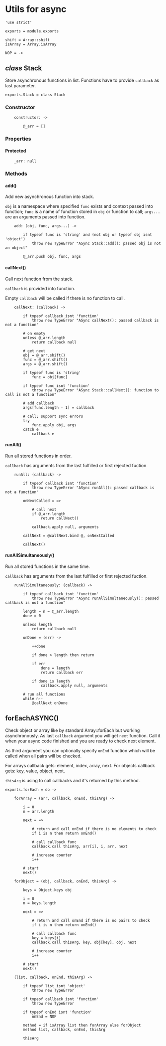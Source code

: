 Utils for async
===============

	'use strict'

	exports = module.exports

	shift = Array::shift
	isArray = Array.isArray

	NOP = ->

*class* Stack
-------------

Store asynchronous functions in list.
Functions have to provide `callback` as last parameter.

	exports.Stack = class Stack

### Constructor

		constructor: ->

			@_arr = []

### Properties

#### Protected

		_arr: null

### Methods

#### add()

Add new asynchronous function into stack.

`obj` is a namespace where specified `func` exists and context passed into function;
`func` is a name of function stored in `obj` or function to call;
`args...` are an arguments passed into function.

		add: (obj, func, args...) ->

			if typeof func is 'string' and (not obj or typeof obj isnt 'object')
				throw new TypeError "ASync Stack::add(): passed obj is not an object"

			@_arr.push obj, func, args

#### callNext()

Call next function from the stack.

`callback` is provided into function.

Empty `callback` will be called if there is no function to call.

		callNext: (callback) ->

			if typeof callback isnt 'function'
				throw new TypeError "ASync callNext(): passed callback is not a function"

			# on empty
			unless @_arr.length
				return callback null

			# get next
			obj = @_arr.shift()
			func = @_arr.shift()
			args = @_arr.shift()

			if typeof func is 'string'
				func = obj[func]

			if typeof func isnt 'function'
				throw new TypeError "ASync Stack::callNext(): function to call is not a function"

			# add callback
			args[func.length - 1] = callback

			# call; support sync errors
			try
				func.apply obj, args
			catch e
				callback e

#### runAll()

Run all stored functions in order.

`callback` has arguments from the last fulfilled or first rejected fuction.

		runAll: (callback) ->

			if typeof callback isnt 'function'
				throw new TypeError "ASync runAll(): passed callback is not a function"

			onNextCalled = =>

				# call next
				if @_arr.length
					return callNext()

				callback.apply null, arguments

			callNext = @callNext.bind @, onNextCalled

			callNext()

#### runAllSimultaneously()

Run all stored functions in the same time.

`callback` has arguments from the last fulfilled or first rejected fuction.

		runAllSimultaneously: (callback) ->

			if typeof callback isnt 'function'
				throw new TypeError "ASync runAllSimultaneously(): passed callback is not a function"

			length = n = @_arr.length
			done = 0

			unless length
				return callback null

			onDone = (err) ->

				++done

				if done > length then return

				if err
					done = length
					return callback err

				if done is length
					callback.apply null, arguments

			# run all functions
			while n--
				@callNext onDone


forEachASYNC()
--------------

Check object or array like by standard Array::forEach but working asynchronously.
As last `callback` argument you will get `next` function. Call it when your
async code finished and you are ready to check next element.

As third argument you can optionally specify `onEnd` function which will
be called when all pairs will be checked.

For arrays callback gets: element, index, array, next.
For objects callback gets: key, value, object, next.

`thisArg` is using to call callbacks and it's returned by this method.

	exports.forEach = do ->

		forArray = (arr, callback, onEnd, thisArg) ->

			i = 0
			n = arr.length

			next = =>

				# return and call onEnd if there is no elements to check
				if i is n then return onEnd()

				# call callback func
				callback.call thisArg, arr[i], i, arr, next

				# increase counter
				i++

			# start
			next()

		forObject = (obj, callback, onEnd, thisArg) ->

			keys = Object.keys obj

			i = 0
			n = keys.length

			next = =>

				# return and call onEnd if there is no pairs to check
				if i is n then return onEnd()

				# call callback func
				key = keys[i]
				callback.call thisArg, key, obj[key], obj, next

				# increase counter
				i++

			# start
			next()

		(list, callback, onEnd, thisArg) ->

			if typeof list isnt 'object'
				throw new TypeError

			if typeof callback isnt 'function'
				throw new TypeError

			if typeof onEnd isnt 'function'
				onEnd = NOP

			method = if isArray list then forArray else forObject
			method list, callback, onEnd, thisArg

			thisArg
